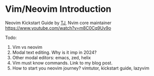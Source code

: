 # Vim/Neovim Introduction

Neovim Kickstart Guide by [TJ](https://www.youtube.com/@teej_dv), Nvim core maintainer
https://www.youtube.com/watch?v=m8C0Cq9Uv9o

Todo:

1. Vim vs neovim
1. Modal text editing. Why is it imp in 2024?
1. Other modal editors: emacs, zed, helix
1. Vim must know commands. Link to my blog post.
1. How to start you neovim journey? vimtutor, kickstart guide, lazyvim

